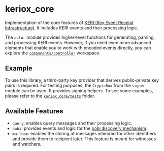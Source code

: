 # keriox_core

Implementation of the core features of [KERI (Key Event Receipt Infrastructure)](https://weboftrust.github.io/ietf-keri/draft-ssmith-keri.html). It includes KERI events and their processing logic.

The `actor` module provides higher-level functions for generating, parsing, and processing KERI events. However, if you need even more advanced elements that enable you to work with encoded events directly, you can explore the [`components/controller`](https://github.com/THCLab/keriox/tree/master/components/controller) workspace.

## Example

To use this library, a third-party key provider that derives public-private key pairs is required. For testing purposes, the `CryptoBox` from the `signer` module can be used. It provides signing helpers. To see some examples, please refer to the [`keriox_core/tests`](https://github.com/THCLab/keriox/tree/master/keriox_core/tests) folder.

## Available Features

- `query`: enables query messages and their processing logic.
- `oobi`: provides events and logic for the [oobi discovery mechanism](https://weboftrust.github.io/ietf-oobi/draft-ssmith-oobi.html).
- `mailbox`: enables the storing of messages intended for other identifiers and provide them to recipient later. This feature is meant for witnesses and watchers.

